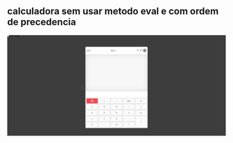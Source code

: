 <h2>calculadora sem usar metodo eval e com ordem de precedencia </h2>
<img src="images/assets/arquivo.gif">
